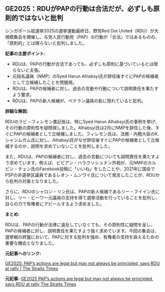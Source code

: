 ## GE2025：RDUがPAPの行動は合法だが、必ずしも原則的ではないと批判

シンガポール総選挙2025の選挙運動最終日、野党Red Dot United（RDU）が大規模集会を開催し、与党人民行動党（PAP）の行動が「合法」ではあるものの、「原則的」とは限らないと批判しました。

**記事の主要ポイント:**

* RDUは、PAPの行動が合法であっても、必ずしも原則に基づいているとは限らないと主張。
* 元指名議員（NMP）のSyed Harun Alhabsyi氏が辞任後すぐにPAPの候補者として立候補したことを問題視。
* RDUは、PAPの候補者に対し、過去の言動や行動について説明責任を果たすよう要求。
* RDUは、PAPの新人候補が、ベテラン議員の影に隠れていると批判。

**詳細な解説:**

RDUのラビ・フィレモン書記長は、特にSyed Harun Alhabsyi氏の事例を挙げ、その行動の原則性を疑問視しました。Alhabsyi氏は2月にNMPを辞任した後、すぐにPAPの候補者として立候補しました。フィレモン氏は、法務・内務大臣のK.シャンムガム氏に対し、Alhabsyi氏がなぜ辞任後すぐにPAPの候補者として立候補するのか、説明を求めていないことを批判しました。

また、RDUは、PAPの候補者に対し、過去の言動についても説明責任を果たすよう求めています。例えば、ビビアン・バラクリシュナン外相が、元NMPのカルビン・チェン氏のFacebook投稿に「いいね」をしたことや、2021年に国会でPSPの非選挙区議員であるレオン・ムンワイ氏について発言したことが、RDUから批判の対象となりました。

さらに、RDUのシャロン・リン氏は、PAPの新人候補であるリー・フイイン氏に対し、リー・ビーワー元議員の支持を得て選挙活動を行っていることを批判し、自らの力で有権者にアピールするよう求めました。

**まとめ:**

RDUは、PAPの行動が法律に違反していなくても、その原則性に疑問を呈し、PAPの候補者に対し、説明責任を果たすよう強く求めています。今回の集会は、選挙戦の終盤において、PAPに対する批判を強め、有権者の支持を訴えるための重要な機会となりました。

**元記事へのリンク:**

[GE2025: PAP’s actions are legal but may not always be principled, says RDU at rally | The Straits Times](https://www.straitstimes.com/singapore/politics/ge2025-paps-actions-are-legal-but-may-not-always-be-principled-says-rdu-at-rally)


**元記事:** [GE2025 PAP’s actions are legal but may not always be principled, says RDU at rally The Straits Times](https://www.straitstimes.com/singapore/politics/ge2025-paps-actions-are-legal-but-may-not-always-be-principled-says-rdu-at-rally)